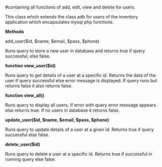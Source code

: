#containing all functions of add, edit, view and delete for users.


<p>This class which extends the class adb for users of the inventory application which encapsulates mysql php functions.</p>


<b>Methods</b>

<p>add_user($id, $name, $email, $pass, $phone)</p>

Runs query to store a new user in database and returns true if query
successful, else false.

<b>function view_user($id)</b>

Runs query to get details of a user at a specific id. Returns the data of the user if query successful else error message is displayed. If query runs but returns false it also returns false.

<b>function view_all()</b>

Runs query to display all users. If error with query error message appears else returns true. If no users in database it returns false.

<b>update_user($id, $name, $email, $pass, $phone)</b>

Runs query to update details of a user at a given id. Returns true if query successful else false.

<b>delete_user($id)</b>

Runs query to delete a user at a specific id. Returns true if successful in running query else false.